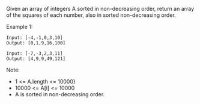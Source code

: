 Given an array of integers A sorted in non-decreasing order, return an array of the squares of each number, also in sorted non-decreasing order.

Example 1:

````
Input: [-4,-1,0,3,10]
Output: [0,1,9,16,100]
````

````
Input: [-7,-3,2,3,11]
Output: [4,9,9,49,121]
````

Note:

- 1 <= A.length <= 10000}
- 10000 <= A[i] <= 10000
- A is sorted in non-decreasing order.
